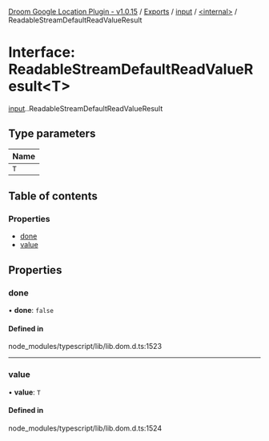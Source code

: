 [Droom Google Location Plugin - v1.0.15](../README.md) / [Exports](../modules.md) / [input](../modules/input.md) / [<internal\>](../modules/input._internal_.md) / ReadableStreamDefaultReadValueResult

# Interface: ReadableStreamDefaultReadValueResult<T\>

[input](../modules/input.md).[<internal>](../modules/input._internal_.md).ReadableStreamDefaultReadValueResult

## Type parameters

| Name |
| :------ |
| `T` |

## Table of contents

### Properties

- [done](input._internal_.ReadableStreamDefaultReadValueResult.md#done)
- [value](input._internal_.ReadableStreamDefaultReadValueResult.md#value)

## Properties

### done

• **done**: ``false``

#### Defined in

node_modules/typescript/lib/lib.dom.d.ts:1523

___

### value

• **value**: `T`

#### Defined in

node_modules/typescript/lib/lib.dom.d.ts:1524
